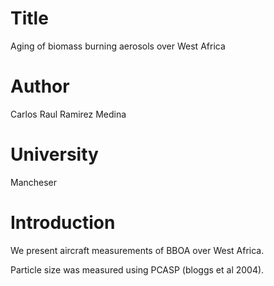 # Title
Aging of biomass burning aerosols over West Africa

# Author
Carlos Raul Ramirez Medina

# University
Mancheser

# Introduction 
We present aircraft measurements of BBOA over West Africa.

Particle size was measured using PCASP (bloggs et al 2004).

